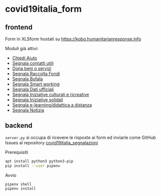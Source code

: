 # covid19italia_form

## frontend

Form in XLSform hostati su https://kobo.humanitarianresponse.info

Moduli già attivi:

- [Chiedi Aiuto](https://ee.humanitarianresponse.info/x/#aozLp5mz)
- [Segnala contatti utili](https://ee.humanitarianresponse.info/x/#TTWdM1cJ)
- [Dona beni o servizi](https://ee.humanitarianresponse.info/x/#jc0dY8z7)
- [Segnala Raccolta Fondi](https://ee.humanitarianresponse.info/x/#2glr4leb)
- [Segnala Bufala](https://ee.humanitarianresponse.info/x/#ecZ2zzjJ)
- [Segnala Smart working](https://ee.humanitarianresponse.info/x/#I63unfno)
- [Segnala Dati ufficiali](https://ee.humanitarianresponse.info/x/#hy7sHGP3)
- [Segnala Iniziative culturali e ricreative](https://ee.humanitarianresponse.info/x/#jdqjUBQV)
- [Segnala Iniziative solidali](https://ee.humanitarianresponse.info/x/#NsdBTg2O)
- [Segnala e-learning/didattica a distanza](https://ee.humanitarianresponse.info/x/#YJuj2y4k)
- [Segnala Notizia](https://ee.humanitarianresponse.info/x/#Vde7ElAa)


## backend

`server.py` si occupa di ricevere le risposte ai form ed inviarle come GitHub Issues al repository [covid19italia_segnalazioni](https://github.com/emergenzeHack/covid19italia_segnalazioni/)

Prerequisiti

```bash
apt install python3 python3-pip
pip install --user pipenv
```

Avvio

```bash
pipenv shell
pipenv install
```
